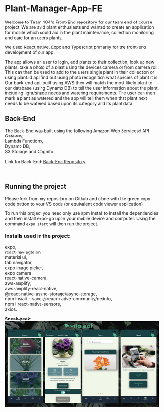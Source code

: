 # Plant-Manager-App-FE

Welcome to Team 404's Front-End repository for our team end of course project.
We are avid plant enthusiasts and wanted to create an application for mobile which could aid in the plant maintenance,
collection monitoring and care for an users plants.

We used React native, Expo and Typescript primarily for the front-end development of our app.

The app allows an user to login, add plants to their collection, look up new plants, take a photo of a plant using the devices camera or from camera roll. This can then be used to add to the users single plant in their collection or using plant.id api find out using photo recognition what species of plant it is.
Our back-end api, built using AWS then will match the most likely plant to our database (using Dynamo DB) to tell the user information about the plant, including light/shade needs and watering requirements. The user can then mark a plant as watered and the app will tell them when that plant next needs to be watered based upon its category and its plant data.

## Back-End

The Back-End was built using the following Amazon Web Services:\ 
API Gateway,\
Lambda Functions,\
Dynamo DB,\
S3 Storage and Cognito.\
<br />
Link for Back-End: [Back-End Repository](https://github.com/Elbeera/Plant-Manager-App-BE)

<br />

## Running the project

Please fork from my repository on Github and clone with the green copy code button to your VS code (or equivalent code viewer application).

To run this project you need only use npm install to install the dependencies and then install expo-go upon your mobile device and computer.
Using the command `expo start` will then run the project.

### Installs used in the project:

expo,\
react-naviagtaion,\
material ui,\
tab navigator,\
expo image picker,\
expo camera,\
react-native-camera,\
aws-amplify,\
aws-amplify-react-native,\
@react-native-async-storage/async-storage,\
npm install --save @react-native-community/netinfo,\
npm i react-native-sensors,\
axios.

**Sneak-peek:**
![Alt text](./assets/OverView.png)
